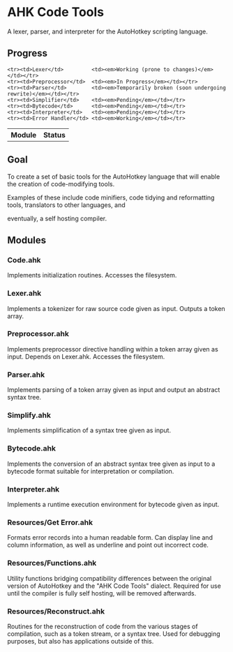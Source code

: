 AHK Code Tools
==============
A lexer, parser, and interpreter for the AutoHotkey scripting language.

Progress
--------

<table>
    <th>Module</th><th>Status</th>

    <tr><td>Lexer</td>         <td><em>Working (prone to changes)</em></td></tr>
    <tr><td>Preprocessor</td>  <td><em>In Progress</em></td></tr>
    <tr><td>Parser</td>        <td><em>Temporarily broken (soon undergoing rewrite)</em></td></tr>
    <tr><td>Simplifier</td>    <td><em>Pending</em></td></tr>
    <tr><td>Bytecode</td>      <td><em>Pending</em></td></tr>
    <tr><td>Interpreter</td>   <td><em>Pending</em></td></tr>
    <tr><td>Error Handler</td> <td><em>Working</em></td></tr>
</table>

Goal
----

To create a set of basic tools for the AutoHotkey language that will enable the creation of code-modifying tools. 

Examples of these include code minifiers, code tidying and reformatting tools, translators to other languages, and 

eventually, a self hosting compiler.


Modules
-------

### Code.ahk

Implements initialization routines. Accesses the filesystem.

### Lexer.ahk

Implements a tokenizer for raw source code given as input. Outputs a token array.

### Preprocessor.ahk

Implements preprocessor directive handling within a token array given as input. Depends on Lexer.ahk. Accesses the filesystem.

### Parser.ahk

Implements parsing of a token array given as input and output an abstract syntax tree.

### Simplify.ahk

Implements simplification of a syntax tree given as input.

### Bytecode.ahk

Implements the conversion of an abstract syntax tree given as input to a bytecode format suitable for interpretation or compilation.

### Interpreter.ahk

Implements a runtime execution environment for bytecode given as input.

### Resources/Get Error.ahk

Formats error records into a human readable form. Can display line and column information, as well as underline and point out incorrect code.

### Resources/Functions.ahk

Utility functions bridging compatibility differences between the original version of AutoHotkey and the "AHK Code Tools" dialect. Required for use until the compiler is fully self hosting, will be removed afterwards.

### Resources/Reconstruct.ahk

Routines for the reconstruction of code from the various stages of compilation, such as a token stream, or a syntax tree. Used for debugging purposes, but also has applications outside of this.